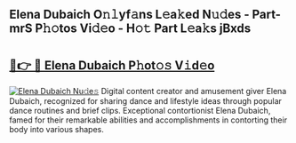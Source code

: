 ## Elena Dubaich O𝚗𝚕yf𝚊ns L𝚎a𝚔ed N𝚞𝚍es - Part-mrS P𝚑𝚘tos Vi𝚍𝚎o - H𝚘𝚝 Part L𝚎a𝚔s jBxds

# <h2><a href="http://kfdtcd.oniu.top/?m=Elena+Dubaich">🔗👉 🔴 Elena Dubaich P𝚑ot𝚘𝚜 V𝚒d𝚎o</a></h2>

[![Elena Dubaich Nu𝚍e𝚜](https://i.imgur.com/0qMVB7G.gif)](http://kfdtcd.oniu.top/?m=Elena+Dubaich)
Digital content creator and amusement giver Elena Dubaich, recognized for sharing dance and lifestyle ideas through popular dance routines and brief clips. Exceptional contortionist Elena Dubaich, famed for their remarkable abilities and accomplishments in contorting their body into various shapes.  
